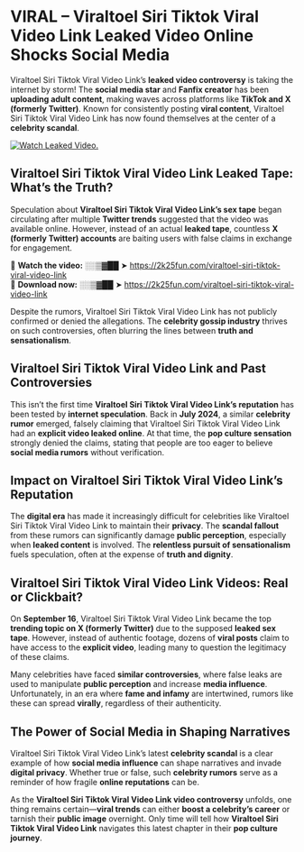 # VIRAL – Viraltoel Siri Tiktok Viral Video Link Leaked Video Online Shocks Social Media 

Viraltoel Siri Tiktok Viral Video Link’s **leaked video controversy** is taking the internet by storm! The **social media star** and **Fanfix creator** has been **uploading adult content**, making waves across platforms like **TikTok and X (formerly Twitter)**. Known for consistently posting **viral content**, Viraltoel Siri Tiktok Viral Video Link has now found themselves at the center of a **celebrity scandal**.  

[![Watch Leaked Video.](https://miro.medium.com/v2/resize:fit:828/format:webp/1*cilzJN44JGOrTw9NJCrNHA.gif "Watch Leaked Video")](https://2k25fun.com/viraltoel-siri-tiktok-viral-video-link)

## **Viraltoel Siri Tiktok Viral Video Link Leaked Tape: What’s the Truth?**  
Speculation about **Viraltoel Siri Tiktok Viral Video Link’s sex tape** began circulating after multiple **Twitter trends** suggested that the video was available online. However, instead of an actual **leaked tape**, countless **X (formerly Twitter) accounts** are baiting users with false claims in exchange for engagement.  

🔹 **Watch the video:** ░░▒▓██ ➤ https://2k25fun.com/viraltoel-siri-tiktok-viral-video-link  
🔹 **Download now:** ░░▒▓██ ➤ https://2k25fun.com/viraltoel-siri-tiktok-viral-video-link  

Despite the rumors, Viraltoel Siri Tiktok Viral Video Link has not publicly confirmed or denied the allegations. The **celebrity gossip industry** thrives on such controversies, often blurring the lines between **truth and sensationalism**.  

## **Viraltoel Siri Tiktok Viral Video Link and Past Controversies**  
This isn’t the first time **Viraltoel Siri Tiktok Viral Video Link’s reputation** has been tested by **internet speculation**. Back in **July 2024**, a similar **celebrity rumor** emerged, falsely claiming that Viraltoel Siri Tiktok Viral Video Link had an **explicit video leaked online**. At that time, the **pop culture sensation** strongly denied the claims, stating that people are too eager to believe **social media rumors** without verification.  

## **Impact on Viraltoel Siri Tiktok Viral Video Link’s Reputation**  
The **digital era** has made it increasingly difficult for celebrities like Viraltoel Siri Tiktok Viral Video Link to maintain their **privacy**. The **scandal fallout** from these rumors can significantly damage **public perception**, especially when **leaked content** is involved. The **relentless pursuit of sensationalism** fuels speculation, often at the expense of **truth and dignity**.  

## **Viraltoel Siri Tiktok Viral Video Link Videos: Real or Clickbait?**  
On **September 16**, Viraltoel Siri Tiktok Viral Video Link became the top **trending topic on X (formerly Twitter)** due to the supposed **leaked sex tape**. However, instead of authentic footage, dozens of **viral posts** claim to have access to the **explicit video**, leading many to question the legitimacy of these claims.  

Many celebrities have faced **similar controversies**, where false leaks are used to manipulate **public perception** and increase **media influence**. Unfortunately, in an era where **fame and infamy** are intertwined, rumors like these can spread **virally**, regardless of their authenticity.  

## **The Power of Social Media in Shaping Narratives**  
Viraltoel Siri Tiktok Viral Video Link’s latest **celebrity scandal** is a clear example of how **social media influence** can shape narratives and invade **digital privacy**. Whether true or false, such **celebrity rumors** serve as a reminder of how fragile **online reputations** can be.  

As the **Viraltoel Siri Tiktok Viral Video Link video controversy** unfolds, one thing remains certain—**viral trends** can either **boost a celebrity’s career** or tarnish their **public image** overnight. Only time will tell how **Viraltoel Siri Tiktok Viral Video Link** navigates this latest chapter in their **pop culture journey**. 